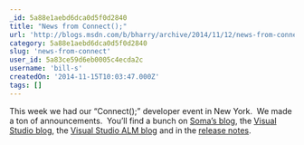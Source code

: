 ```yaml
---
_id: 5a88e1aebd6dca0d5f0d2840
title: "News from Connect();"
url: 'http://blogs.msdn.com/b/bharry/archive/2014/11/12/news-from-connect.aspx'
category: 5a88e1aebd6dca0d5f0d2840
slug: 'news-from-connect'
user_id: 5a83ce59d6eb0005c4ecda2c
username: 'bill-s'
createdOn: '2014-11-15T10:03:47.000Z'
tags: []
---
```


This week we had our “Connect();” developer event in New York.  We made a ton of announcements.  You’ll find a bunch on <a href="http://blogs.msdn.com/b/somasegar/">Soma’s blog</a>, the <a href="http://blogs.msdn.com/b/visualstudio/">Visual Studio blog</a>, the <a href="http://blogs.msdn.com/b/visualstudioalm/">Visual Studio ALM blog</a> and in the <a href="http://www.visualstudio.com/news/news-overview-vs">release notes</a>.
